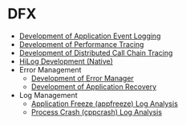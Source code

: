 # DFX

- [Development of Application Event Logging](hiappevent-guidelines.md)
- [Development of Performance Tracing](hitracemeter-guidelines.md)
- [Development of Distributed Call Chain Tracing](hitracechain-guidelines.md)
- [HiLog Development (Native)](hilog-guidelines.md)
- Error Management
  - [Development of Error Manager](errormanager-guidelines.md)
  - [Development of Application Recovery](apprecovery-guidelines.md)
- Log Management
  - [Application Freeze (appfreeze) Log Analysis](appfreeze-guidelines.md)
  - [Process Crash (cppcrash) Log Analysis](cppcrash-guidelines.md)
